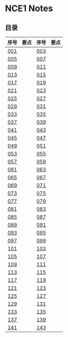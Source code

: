 
# **NCE1 Notes**  
## **目录**

|  序号  |  要点  |  序号  |  要点  |
|:-:|:-:|:-:|:-:|
| [001](https://moodhappy.github.io/moodHappy.gitHub.io-nce/nce1/001.html)|  | [003](https://moodhappy.github.io/moodHappy.gitHub.io-nce/nce1/003.html)|  |
| [005](https://moodhappy.github.io/moodHappy.gitHub.io-nce/nce1/005.html)|  | [007](https://moodhappy.github.io/moodHappy.gitHub.io-nce/nce1/007.html)|  |
| [009](https://moodhappy.github.io/moodHappy.gitHub.io-nce/nce1/009.html)|  | [011](https://moodhappy.github.io/moodHappy.gitHub.io-nce/nce1/011.html)|  |
| [013](https://moodhappy.github.io/moodHappy.gitHub.io-nce/nce1/013.html)|  | [015](https://moodhappy.github.io/moodHappy.gitHub.io-nce/nce1/015.html)|  |
| [017](https://moodhappy.github.io/moodHappy.gitHub.io-nce/nce1/017.html)|  | [019](https://moodhappy.github.io/moodHappy.gitHub.io-nce/nce1/019.html)|  |
| [021](https://moodhappy.github.io/moodHappy.gitHub.io-nce/nce1/021.html)|  | [023](https://moodhappy.github.io/moodHappy.gitHub.io-nce/nce1/023.html)|  |
| [025](https://moodhappy.github.io/moodHappy.gitHub.io-nce/nce1/025.html)|  | [027](https://moodhappy.github.io/moodHappy.gitHub.io-nce/nce1/027.html)|  |
| [029](https://moodhappy.github.io/moodHappy.gitHub.io-nce/nce1/029.html)|  | [031](https://moodhappy.github.io/moodHappy.gitHub.io-nce/nce1/031.html)|  |
| [033](https://moodhappy.github.io/moodHappy.gitHub.io-nce/nce1/033.html)|  | [035](https://moodhappy.github.io/moodHappy.gitHub.io-nce/nce1/035.html)|  |
| [037](https://moodhappy.github.io/moodHappy.gitHub.io-nce/nce1/037.html)|  | [039](https://moodhappy.github.io/moodHappy.gitHub.io-nce/nce1/039.html)|  |
| [041](https://moodhappy.github.io/moodHappy.gitHub.io-nce/nce1/041.html)|  | [043](https://moodhappy.github.io/moodHappy.gitHub.io-nce/nce1/043.html)|  |
| [045](https://moodhappy.github.io/moodHappy.gitHub.io-nce/nce1/045.html)|  | [047](https://moodhappy.github.io/moodHappy.gitHub.io-nce/nce1/047.html)|  |
| [049](https://moodhappy.github.io/moodHappy.gitHub.io-nce/nce1/049.html)|  | [051](https://moodhappy.github.io/moodHappy.gitHub.io-nce/nce1/051.html)|  |
| [053](https://moodhappy.github.io/moodHappy.gitHub.io-nce/nce1/053.html)|  | [055](https://moodhappy.github.io/moodHappy.gitHub.io-nce/nce1/055.html)|  |
| [057](https://moodhappy.github.io/moodHappy.gitHub.io-nce/nce1/057.html)|  | [059](https://moodhappy.github.io/moodHappy.gitHub.io-nce/nce1/059.html)|  |
|[061](https://moodhappy.github.io/moodHappy.gitHub.io-nce/nce1/061.html)|  | [063](https://moodhappy.github.io/moodHappy.gitHub.io-nce/nce1/063.html)|  |
| [065](https://moodhappy.github.io/moodHappy.gitHub.io-nce/nce1/065.html)|  | [067](https://moodhappy.github.io/moodHappy.gitHub.io-nce/nce1/067.html)|  |
| [069](https://moodhappy.github.io/moodHappy.gitHub.io-nce/nce1/069.html)|  | [071](https://moodhappy.github.io/moodHappy.gitHub.io-nce/nce1/071.html)|  |
| [073](https://moodhappy.github.io/moodHappy.gitHub.io-nce/nce1/073.html)|  | [075](https://moodhappy.github.io/moodHappy.gitHub.io-nce/nce1/075.html)|  |
| [077](https://moodhappy.github.io/moodHappy.gitHub.io-nce/nce1/077.html)|  | [079](https://moodhappy.github.io/moodHappy.gitHub.io-nce/nce1/079.html)|  |
| [081](https://moodhappy.github.io/moodHappy.gitHub.io-nce/nce1/081.html)|  | [083](https://moodhappy.github.io/moodHappy.gitHub.io-nce/nce1/083.html)|  |
| [085](https://moodhappy.github.io/moodHappy.gitHub.io-nce/nce1/085.html)|  | [087](https://moodhappy.github.io/moodHappy.gitHub.io-nce/nce1/087.html)|  |
| [089](https://moodhappy.github.io/moodHappy.gitHub.io-nce/nce1/089.html)|  | [091](https://moodhappy.github.io/moodHappy.gitHub.io-nce/nce1/091.html)|  |
| [093](https://moodhappy.github.io/moodHappy.gitHub.io-nce/nce1/093.html)|  | [095](https://moodhappy.github.io/moodHappy.gitHub.io-nce/nce1/095.html)|  |
| [097](https://moodhappy.github.io/moodHappy.gitHub.io-nce/nce1/097.html)|  | [099](https://moodhappy.github.io/moodHappy.gitHub.io-nce/nce1/099.html)|  |
| [101](https://moodhappy.github.io/moodHappy.gitHub.io-nce/nce1/101.html)|  | [103](https://moodhappy.github.io/moodHappy.gitHub.io-nce/nce1/103.html)|  |
| [105](https://moodhappy.github.io/moodHappy.gitHub.io-nce/nce1/105.html)|  | [107](https://moodhappy.github.io/moodHappy.gitHub.io-nce/nce1/107.html)|  |
| [109](https://moodhappy.github.io/moodHappy.gitHub.io-nce/nce1/109.html)|  | [111](https://moodhappy.github.io/moodHappy.gitHub.io-nce/nce1/111.html)|  |
| [113](https://moodhappy.github.io/moodHappy.gitHub.io-nce/nce1/113.html)|  | [115](https://moodhappy.github.io/moodHappy.gitHub.io-nce/nce1/115.html)|  |
| [117](https://moodhappy.github.io/moodHappy.gitHub.io-nce/nce1/117.html)|  | [119](https://moodhappy.github.io/moodHappy.gitHub.io-nce/nce1/119.html)|  |
| [121](https://moodhappy.github.io/moodHappy.gitHub.io-nce/nce1/121.html)|  | [123](https://moodhappy.github.io/moodHappy.gitHub.io-nce/nce1/123.html)|  |
| [125](https://moodhappy.github.io/moodHappy.gitHub.io-nce/nce1/125.html)|  | [127](https://moodhappy.github.io/moodHappy.gitHub.io-nce/nce1/127.html)|  |
| [129](https://moodhappy.github.io/moodHappy.gitHub.io-nce/nce1/129.html)|  | [131](https://moodhappy.github.io/moodHappy.gitHub.io-nce/nce1/131.html)|  |
| [133](https://moodhappy.github.io/moodHappy.gitHub.io-nce/nce1/133.html)|  | [135](https://moodhappy.github.io/moodHappy.gitHub.io-nce/nce1/135.html)|  |
| [137](https://moodhappy.github.io/moodHappy.gitHub.io-nce/nce1/137.html)|  | [139](https://moodhappy.github.io/moodHappy.gitHub.io-nce/nce1/139.html)|  |
| [141](https://moodhappy.github.io/moodHappy.gitHub.io-nce/nce1/141.html)|  | [143](https://moodhappy.github.io/moodHappy.gitHub.io-nce/nce1/143.html)|  |